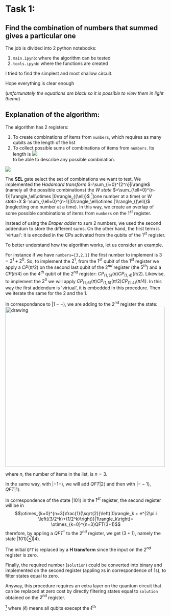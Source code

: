 # Task 1:  
## Find the combination of numbers that summed gives a particular one
The job is divided into 2 python notebooks:
<ol>
  <li> <code>main.ipynb</code>: where the algorithm can be tested </li>
  <li> <code>tools.ipynb</code>: where the functions are created</li>
</ol>

  
I tried to find the simplest and most shallow circuit.

Hope everything is clear enough

(*unfortunately the equations are black so it is possible to view them in light theme*)
    
        
## Explanation of the algorithm:
The algorithm has 2 registers:
<ol>
  <li> To create combinations of items from <code>numbers</code>, which requires as many qubits as the length of the list</li> 
  <li> To collect possible sums of combinations of items from <code>numbers</code>. Its length is <img src="https://render.githubusercontent.com/render/math?math==\log_2\left(\sum_{i\in numbers} i\right)"></li> to be able to describe any possible combination.
</ol>
   
<image src="/circuit_tester.png"/>

The **SEL** gate select the set of combinations we want to test. We implemented the *Hadamard transform* $=\sum_{i=0}^{2^n}|i\rangle$ (namely all the possible combinations) the *W state* $=\sum_{\ell=0}^{n-1}|1\rangle_\ell\otimes |0\rangle_{(\ell)}$ [<sup id="fn1-back">1</sup>](#fn1 "meaning of (\ell)")(one number at a time) or *W state+X* $=\sum_{\ell=0}^{n-1}|0\rangle_\ell\otimes |1\rangle_{(\ell)}$  (neglecting one number at a time).
In this way, we create an overlap of some possible combinations of items from <code>numbers</code> on the $1^{st}$ register. 

Instead of using the *Draper adder* to sum 2 numbers, we used the second addendum to store the different sums. On the other hand, the first term is 'virtual': it is encoded in the CPs activated from the qubits of the $1^{st}$ register.

To better understand how the algorithm works, let us consider an example.

For instance if we have <code>numbers=[3,2,1]</code> the first number to implement is $3=2^1+2^0$. So, to implement the $2^1$, from the $1^{st}$ qubit of the $1^{st}$ register we apply a $CP(\pi/2)$ on the second last qubit of the $2^{nd}$ register (the $5^{th}$) and a $CP(\pi/4)$ on the $4^{th}$ qubit of the $2^{nd}$ register: $CP_{(1,5)}(\pi)CP_{(1,4)}(\pi/2)$. Likewise, to implement the $2^0$ we will apply $CP_{(1,6)}(\pi)CP_{(1,5)}(\pi/2)CP_{(1,4)}(\pi/4)$. 
In this way the first addendum is 'virtual', it is embedded in this procedure.
Then we iterate the same for the $2$ and the $1$. 

In correspondance to $|1--\rangle$, we are adding to the $2^{nd}$ register the state:
<image src="/eq1.png" alt="drawing" width="500"/>

where $n$, the number of items in the list, is $n=3$. 

In the same way, with $|-1-\rangle$, we will add $QFT|2\rangle$ and then with $|--1\rangle$, $QFT|1\rangle$.

In correspondence of the state $|101\rangle$ in the $1^{st}$ register, the second register will be in
$$\otimes_{k=0}^{n=3}\frac{1}{\sqrt{2}}\left(|0\rangle_k + e^{2\pi i \left((3/2^k)+(1/2^k)\right)}|1\rangle_k\right)= \otimes_{k=0}^{n=3}QFT(3+1)$$
therefore, by appling a $QFT^\dagger$ to the $2^{nd}$ register, we get $(3+1)$, namely the state $|101\rangle\otimes |4\rangle$.


The initial <code>QFT</code> is replaced by a **H transform** since the input on the $2^{nd}$ register is zero.

Finally, the required number (<code>solution</code>) could be converted into binary and implemented on the second register (appling <code>X</code>s in correspondence of $1$s), to filter states equal to zero.

Anyway, this procedure requires an extra layer on the quantum circuit that can be replaced at zero cost by directly filtering states equal to <code>solution</code> obtained on the $2^{nd}$ register.


[<sup id="fn1">1</sup>](#fn1-back) where $(\ell)$ means all qubits execept the $\ell^\text{th}$
